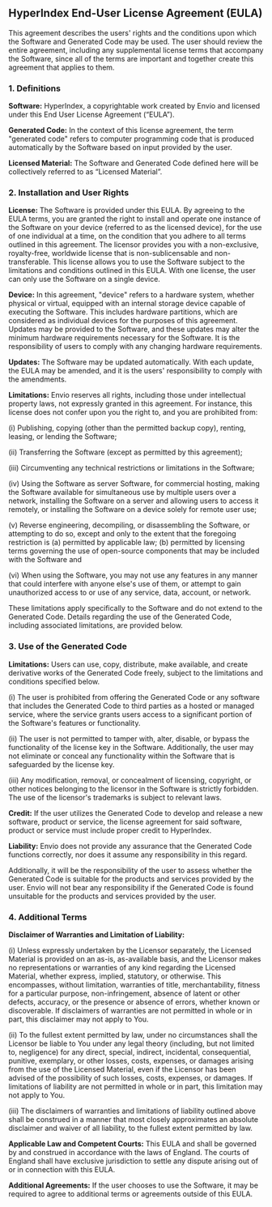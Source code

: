 ## HyperIndex End-User License Agreement (EULA)

This agreement describes the users' rights and the conditions upon which the Software and Generated Code may be used. The user should review the entire agreement, including any supplemental license terms that accompany the Software, since all of the terms are important and together create this agreement that applies to them.

### 1. Definitions

**Software:** HyperIndex, a copyrightable work created by Envio and licensed under this End User License Agreement (“EULA”).

**Generated Code:** In the context of this license agreement, the term "generated code" refers to computer programming code that is produced automatically by the Software based on input provided by the user.

**Licensed Material:** The Software and Generated Code defined here will be collectively referred to as “Licensed Material”.

### 2. Installation and User Rights

**License:** The Software is provided under this EULA. By agreeing to the EULA terms, you are granted the right to install and operate one instance of the Software on your device (referred to as the licensed device), for the use of one individual at a time, on the condition that you adhere to all terms outlined in this agreement.
The licensor provides you with a non-exclusive, royalty-free, worldwide license that is non-sublicensable and non-transferable. This license allows you to use the Software subject to the limitations and conditions outlined in this EULA.
With one license, the user can only use the Software on a single device.

**Device:** In this agreement, "device" refers to a hardware system, whether physical or virtual, equipped with an internal storage device capable of executing the Software. This includes hardware partitions, which are considered as individual devices for the purposes of this agreement. Updates may be provided to the Software, and these updates may alter the minimum hardware requirements necessary for the Software. It is the responsibility of users to comply with any changing hardware requirements.

**Updates:** The Software may be updated automatically. With each update, the EULA may be amended, and it is the users' responsibility to comply with the amendments.

**Limitations:** Envio reserves all rights, including those under intellectual property laws, not expressly granted in this agreement. For instance, this license does not confer upon you the right to, and you are prohibited from:

(i) Publishing, copying (other than the permitted backup copy), renting, leasing, or lending the Software;

(ii) Transferring the Software (except as permitted by this agreement);

(iii) Circumventing any technical restrictions or limitations in the Software;

(iv) Using the Software as server Software, for commercial hosting, making the Software available for simultaneous use by multiple users over a network, installing the Software on a server and allowing users to access it remotely, or installing the Software on a device solely for remote user use;

(v) Reverse engineering, decompiling, or disassembling the Software, or attempting to do so, except and only to the extent that the foregoing restriction is (a) permitted by applicable law; (b) permitted by licensing terms governing the use of open-source components that may be included with the Software and

(vi) When using the Software, you may not use any features in any manner that could interfere with anyone else's use of them, or attempt to gain unauthorized access to or use of any service, data, account, or network.

These limitations apply specifically to the Software and do not extend to the Generated Code. Details regarding the use of the Generated Code, including associated limitations, are provided below.

### 3. Use of the Generated Code

**Limitations:** Users can use, copy, distribute, make available, and create derivative works of the Generated Code freely, subject to the limitations and conditions specified below.

(i) The user is prohibited from offering the Generated Code or any software that includes the Generated Code to third parties as a hosted or managed service, where the service grants users access to a significant portion of the Software's features or functionality.

(ii) The user is not permitted to tamper with, alter, disable, or bypass the functionality of the license key in the Software. Additionally, the user may not eliminate or conceal any functionality within the Software that is safeguarded by the license key.

(iii) Any modification, removal, or concealment of licensing, copyright, or other notices belonging to the licensor in the Software is strictly forbidden. The use of the licensor's trademarks is subject to relevant laws.

**Credit:** If the user utilizes the Generated Code to develop and release a new software, product or service, the license agreement for said software, product or service must include proper credit to HyperIndex.

**Liability:** Envio does not provide any assurance that the Generated Code functions correctly, nor does it assume any responsibility in this regard.

Additionally, it will be the responsibility of the user to assess whether the Generated Code is suitable for the products and services provided by the user. Envio will not bear any responsibility if the Generated Code is found unsuitable for the products and services provided by the user.

### 4. Additional Terms

**Disclaimer of Warranties and Limitation of Liability:**

(i) Unless expressly undertaken by the Licensor separately, the Licensed Material is provided on an as-is, as-available basis, and the Licensor makes no representations or warranties of any kind regarding the Licensed Material, whether express, implied, statutory, or otherwise. This encompasses, without limitation, warranties of title, merchantability, fitness for a particular purpose, non-infringement, absence of latent or other defects, accuracy, or the presence or absence of errors, whether known or discoverable. If disclaimers of warranties are not permitted in whole or in part, this disclaimer may not apply to You.

(ii) To the fullest extent permitted by law, under no circumstances shall the Licensor be liable to You under any legal theory (including, but not limited to, negligence) for any direct, special, indirect, incidental, consequential, punitive, exemplary, or other losses, costs, expenses, or damages arising from the use of the Licensed Material, even if the Licensor has been advised of the possibility of such losses, costs, expenses, or damages. If limitations of liability are not permitted in whole or in part, this limitation may not apply to You.

(iii) The disclaimers of warranties and limitations of liability outlined above shall be construed in a manner that most closely approximates an absolute disclaimer and waiver of all liability, to the fullest extent permitted by law.

**Applicable Law and Competent Courts:** This EULA and shall be governed by and construed in accordance with the laws of England. The courts of England shall have exclusive jurisdiction to settle any dispute arising out of or in connection with this EULA.

**Additional Agreements:** If the user chooses to use the Software, it may be required to agree to additional terms or agreements outside of this EULA.
